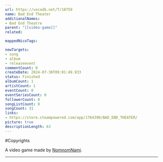 ```yaml
---
url: https://vocadb.net/T/10759
name: Bad End Theater
additionalNames: 
- Bad End Theatre
parent: "[[video-game]]"
related:

mappedNicoTags:

newTargets:
- song
- album
- releaseevent
commentCount: 0
createDate: 2024-07-30T09:01:49.933
status: Finished
albumCount: 1
artistCount: 1
eventCount: 0
eventSeriesCount: 0
followerCount: 0
songListCount: 0
songCount: 31
links: 
- https://store.steampowered.com/app/1764390/BAD_END_THEATER/
picture: true
descriptionLength: 63
---
```


#Copyrights

A video game made by [NomnomNami](https://vocadb.net/Ar/86371).

---

